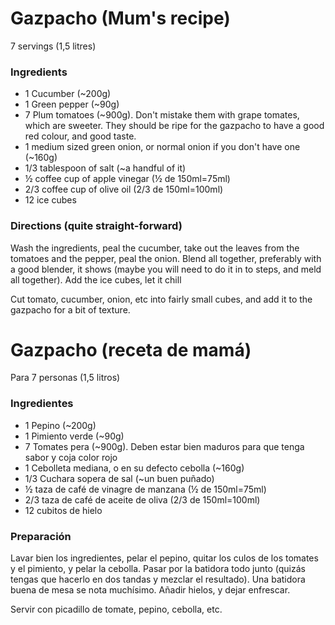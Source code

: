 Gazpacho (Mum's recipe)
========

7 servings (1,5 litres)

### Ingredients

* 1 Cucumber (~200g)
* 1 Green pepper (~90g)
* 7 Plum tomatoes (~900g). Don't mistake them with grape tomates, which are sweeter. They should be ripe for the gazpacho to have a good red colour, and good taste.
* 1 medium sized green onion, or normal onion if you don't have one (~160g)
* 1/3 tablespoon of salt (~a handful of it)
* ½ coffee cup of apple vinegar (½ de 150ml=75ml)
* 2/3 coffee cup of olive oil (2/3 de 150ml=100ml)
* 12 ice cubes

### Directions (quite straight-forward)
Wash the ingredients, peal the cucumber, take out the leaves from the tomatoes and the pepper, peal the onion.
Blend all together, preferably with a good blender, it shows (maybe you will need to do it in to steps, and meld all together).
Add the ice cubes, let it chill

Cut tomato, cucumber, onion, etc into fairly small cubes, and add it to the gazpacho for a bit of texture.



Gazpacho (receta de mamá)
========

Para 7 personas (1,5 litros)

### Ingredientes

* 1 Pepino (~200g)
* 1 Pimiento verde (~90g)
* 7 Tomates pera (~900g). Deben estar bien maduros para que tenga sabor y coja color rojo 
* 1 Cebolleta mediana, o en su defecto cebolla (~160g)
* 1/3 Cuchara sopera de sal (~un buen puñado)
* ½ taza de café de vinagre de manzana (½ de 150ml=75ml)
* 2/3 taza de café de aceite de oliva (2/3 de 150ml=100ml)
* 12 cubitos de hielo

### Preparación
Lavar bien los ingredientes, pelar el pepino, quitar los culos de los tomates y el pimiento, y pelar la cebolla.
Pasar por la batidora todo junto (quizás tengas que hacerlo en dos tandas y mezclar el resultado). Una batidora buena de mesa se nota muchísimo.
Añadir hielos, y dejar enfrescar.

Servir con picadillo de tomate, pepino, cebolla, etc. 
